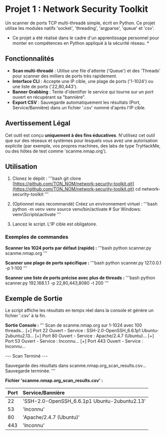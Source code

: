 # Projet 1 : Network Security Toolkit

Un scanner de ports TCP multi-threadé simple, écrit en Python. Ce projet utilise les modules natifs 'socket', 'threading', 'argparse', 'queue' et 'csv'.

* Ce projet a été réalisé dans le cadre d'un apprentissage personnel pour monter en compétences en Python appliqué à la sécurité réseau. *

## Fonctionnalités

* **Scan multi-threadé** : Utilise une file d'attente ('Queue') et des 'Threads' pour scanner des milliers de ports très rapidement.
* **Interface CLI** : Accepte une IP cible, une plage de ports ('1-1024') ou une liste de ports ('22,80,443').
* **Banner Grabbing** : Tente d'identifier le service qui tourne sur un port ouvert en récupérant sa "bannière".
* **Export CSV** : Sauvegarde automatiquement les résultats (Port, Service/Bannière) dans un fichier '.csv' nommé d'après l'IP cible.

## Avertissement Légal

Cet outil est conçu **uniquement à des fins éducatives**. N'utilisez cet outil que sur des réseaux et systèmes pour lesquels vous avez une autorisation explicite (par exemple, vos propres machines, des labs de type TryHackMe, ou des hôtes de test comme 'scanme.nmap.org').

## Utilisation

1.  Clonez le dépôt :
    '''bash
    git clone [https://github.com/TON_NOM/network-security-toolkit.git](https://github.com/TON_NOM/network-security-toolkit.git)
    cd network-security-toolkit
    '''

2.  (Optionnel mais recommandé) Créez un environnement virtuel :
    '''bash
    python -m venv venv
    source venv/bin/activate  # Sur Windows: venv\Scripts\activate
    '''

3.  Lancez le script. L'IP cible est obligatoire.

### Exemples de commandes

**Scanner les 1024 ports par défaut (rapide) :**
'''bash
python scanner.py scanme.nmap.org
'''

**Scanner une plage de ports spécifique :**
'''bash
python scanner.py 127.0.0.1 -p 1-100
'''

**Scanner une liste de ports précise avec plus de threads :**
'''bash
python scanner.py 192.168.1.1 -p 22,80,443,8080 -t 200
'''

## Exemple de Sortie

Le script affiche les résultats en temps réel dans la console et génère un fichier '.csv' à la fin.

**Sortie Console :**
'''
Scan de scanme.nmap.org sur 1-1024 avec 100 threads...
[+] Port 22 Ouvert - Service : SSH-2.0-OpenSSH_6.6.1p1 Ubuntu-2ubuntu2.13...
[+] Port 80 Ouvert - Service : Apache/2.4.7 (Ubuntu)...
[+] Port 53 Ouvert - Service : Inconnu...
[+] Port 443 Ouvert - Service : Inconnu...

--- Scan Terminé ---

Sauvegarde des résultats dans scanme.nmap.org_scan_results.csv...
Sauvegarde terminée.
'''

**Fichier 'scanme.nmap.org_scan_results.csv' :**

| Port | Service/Bannière |
| :--- | :--- |
| 22 | 'SSH-2.0-OpenSSH_6.6.1p1 Ubuntu-2ubuntu2.13' |
| 53 | 'Inconnu' |
| 80 | 'Apache/2.4.7 (Ubuntu)' |
| 443 | 'Inconnu' |
